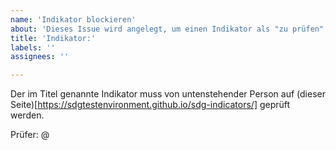 ```yaml
---
name: 'Indikator blockieren'
about: 'Dieses Issue wird angelegt, um einen Indikator als "zu prüfen" zu markieren'
title: 'Indikator:'
labels: ''
assignees: ''

---
```


Der im Titel genannte Indikator muss von untenstehender Person auf (dieser Seite)[https://sdgtestenvironment.github.io/sdg-indicators/] geprüft werden.

Prüfer: @
